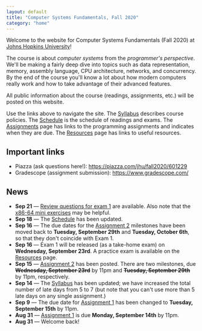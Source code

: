 ```yaml
---
layout: default
title: "Computer Systems Fundamentals, Fall 2020"
category: "home"
---
```


Welcome to the website for Computer Systems Fundamentals (Fall 2020) at <a href="https://www.jhu.edu/">Johns Hopkins University</a>!

The course is about *computer systems* from the *programmer's perspective*.  We'll be making a fairly deep dive into topics such as data representation, memory, assembly language, CPU architecture, networks, and concurrency.  By the end of the course you'll know a lot about how modern computers really work and how to take advantage of their advanced features.

All public information about the course (readings, assignments, etc.) will be posted on this website.

Use the links above to navigate the site.  The [Syllabus](syllabus.html) describes course policies. The [Schedule](schedule.html) is the schedule of readings and exams.  The [Assignments](assignments.html) page has links to the programming assignments and indicates when they are due.  The [Resources](resources.html) page has links to useful resources.

## Important links

* Piazza (ask questions here!): <https://piazza.com/jhu/fall2020/601229>
* Gradescope (assignment submission): <https://www.gradescope.com/>

## News

* **Sep 21** — [Review questions for exam 1](resources/exam1review.html) are available. Also note that the [x86-64 mini exercises](exercise/assemblyMini.html) may be helpful.
* **Sep 18** — The [Schedule](schedule.html) has been updated.
* **Sep 16** — The due dates for the [Assignment 2](assign/assign02.html) milestones have been moved back to **Tuesday, September 29th** and **Tuesday, October 6th**, so that they don't coincide with Exam 1.
* **Sep 16** — Exam 1 will be released (as a take-home exam) on **Wednesday, September 23rd**.  A practice exam is available on the [Resources](resources.html) page.
* **Sep 15** — [Assignment 2](assign/assign02.html) has been posted. There are two milestones, due ~~**Wednesday, September 23rd**~~ by 11pm and ~~**Tuesday, September 29th**~~ by 11pm, respectively.
* **Sep 14** — The [Syllabus](syllabus.html) has been updated; we have increased the total number of late days from 5 to 7 (but note that you can't use more than 5 late days on any single assignment.)
* **Sep 9** — The due date for [Assignment 1](assign/assign01.html) has been changed to **Tuesday, September 15th** by 11pm.
* **Aug 31** — [Assignment 1](assign/assign01.html) is due **Monday, September 14th** by 11pm.
* **Aug 31** — Welcome back!
